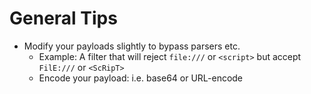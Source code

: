 # General Tips

* Modify your payloads slightly to bypass parsers etc.
  * Example: A filter that will reject `file:///` or `<script>` but accept `FilE:///` or `<ScRipT>`
  * Encode your payload: i.e. base64 or URL-encode
